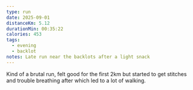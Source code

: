 ```yaml
---
type: run
date: 2025-09-01
distanceKm: 5.12
durationMin: 00:35:22
calories: 453
tags:
  - evening
  - backlot
notes: Late run near the backlots after a light snack
---
```

Kind of a brutal run, felt good for the first 2km but started to get stitches and trouble breathing after which led to a lot of walking.